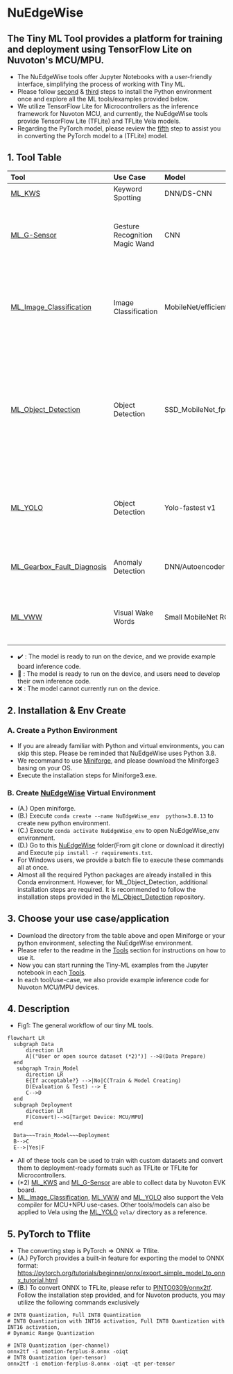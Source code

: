# NuEdgeWise
The Tiny ML Tool provides a platform for training and deployment using TensorFlow Lite on Nuvoton's MCU/MPU. 
---
- The NuEdgeWise tools offer Jupyter Notebooks with a user-friendly interface, simplifying the process of working with Tiny ML.
- Please follow [second](#2-installation--env-create) & [third](#3-choose-your-use-caseapplication) steps to install the Python environment once and explore all the ML tools/examples provided below.
- We utilize TensorFlow Lite for Microcontrollers as the inference framework for Nuvoton MCU, and currently, the NuEdgeWise tools provide TensorFlow Lite (TFLite) and TFLite Vela models.
- Regarding the PyTorch model, please review the [fifth](#5-PyTorch-to-Tflite) step to assist you in converting the PyTorch model to a (TFLite) model.

## 1. Tool Table
| Tool | Use Case | Model | M55M1 |M467|MA35D1|Description |
| :-- | :-- | :--| :--|:--|:--|:--|
| [ML_KWS](https://github.com/OpenNuvoton/ML_KWS)  | Keyword Spotting | DNN/DS-CNN | :heavy_check_mark: |:heavy_check_mark:|:small_blue_diamond:| Keyword spotting with a small vocabulary (<=1s). |
| [ML_G-Sensor](https://github.com/OpenNuvoton/ML_G-Sensor) | Gesture Recognition Magic Wand  | CNN| :small_blue_diamond:| :heavy_check_mark:|:small_blue_diamond:|The data consists of 3-dimensional accelerometer readings captured during various gestures. In this Tool, we provide functionality for data collection.|
| [ML_Image_Classification](https://github.com/OpenNuvoton/ML_Image_Classification) | Image Classification | MobileNet/efficientnet/fdmobilenet/shufflenet | :heavy_check_mark:|:small_blue_diamond: (shufflenet) |:small_blue_diamond:|We utilize transfer learning and fine-tuning techniques, where the pre-trained model is MobileNet trained on the ImageNet dataset. Users have the flexibility to train the model further with their own data.|
| [ML_Object_Detection](https://github.com/OpenNuvoton/ML_Object_Detection) | Object Detection | SSD_MobileNet_fpnlite v2/v3|:heavy_check_mark: |:x:|:heavy_check_mark:|We utilize the TensorFlow Object Detection API, which supports various models. For our MPU's edge use-case, we opt for a smaller model. If users wish to experiment with SSD_MobileNet_fpnlite_v3, please use the TF1 environment. More details regarding the TF1 environment can be found in the provided link.|
| [ML_YOLO](https://github.com/OpenNuvoton/ML_YOLO) | Object Detection | Yolo-fastest v1| :heavy_check_mark: |:x:|:heavy_check_mark:|We use DarkNet training with a highly compact YOLO model. This tool provides features for converting the model to TensorFlow Lite format and optimizing it using Vela.|
| [ML_Gearbox_Fault_Diagnosis](https://github.com/OpenNuvoton/ML_Gearbox_Fault_Diagnosis) |Anomaly Detection | DNN/Autoencoder | :small_blue_diamond:|:heavy_check_mark:|:small_blue_diamond:|A basic practice for Tiny ML includes training a model, converting it to TFLite format, and deploying it on an EVK.|
| [ML_VWW](https://github.com/OpenNuvoton/ML_VWW) | Visual Wake Words | Small MobileNet RGB/gray | :heavy_check_mark:|:heavy_check_mark:|:small_blue_diamond:|In the microcontroller vision use-case, the objective is to identify whether a person (or any other object of interest) is present in an image. |

- :heavy_check_mark: : The model is ready to run on the device, and we provide example board inference code.
- :small_blue_diamond: : The model is ready to run on the device, and users need to develop their own inference code.
- :x: : The model cannot currently run on the device.
## 2. Installation & Env Create
### A. Create a Python Environment
- If you are already familiar with Python and virtual environments, you can skip this step. Please be reminded that NuEdgeWise uses Python 3.8.
- We recommand to use [Miniforge](https://github.com/conda-forge/miniforge), and please download the Miniforge3 basing on your OS.
- Execute the installation steps for Miniforge3.exe. 
### B. Create [NuEdgeWise](https://github.com/OpenNuvoton/NuEdgeWise) Virtual Environment
- (A.) Open miniforge. 
- (B.) Execute `conda create --name NuEdgeWise_env  python=3.8.13` to create new python environment.
- (C.) Execute `conda activate NuEdgeWise_env` to open NuEdgeWise_env environment.
- (D.) Go to this [NuEdgeWise](https://github.com/OpenNuvoton/NuEdgeWise) folder(From git clone or download it directly) and Execute `pip install -r requirements.txt`.
- For Windows users, we provide a batch file to execute these commands all at once.
- Almost all the required Python packages are already installed in this Conda environment. However, for ML_Object_Detection, additional installation steps are required. It is recommended to follow the installation steps provided in the [ML_Object_Detection](https://github.com/OpenNuvoton/ML_Object_Detection) repository.

## 3. Choose your use case/application
- Download the directory from the table above and open Miniforge or your python environment, selecting the NuEdgeWise environment.
- Please refer to the readme in the [Tools](#1-tool-table) section for instructions on how to use it.
- Now you can start running the Tiny-ML examples from the Jupyter notebook in each [Tools](#1-tool-table).
- In each tool/use-case, we also provide example inference code for Nuvoton MCU/MPU devices. 
## 4. Description
- Fig1: The general workflow of our tiny ML tools.
```mermaid
flowchart LR
  subgraph Data
      direction LR
      A[("User or open source dataset (*2)")] -->B(Data Prepare)
  end
   subgraph Train_Model
      direction LR
      E{If acceptable?} -->|No|C(Train & Model Creating)
      D(Evaluation & Test) --> E
      C-->D 
  end
  subgraph Deployment
      direction LR
      F(Convert)-->G[Target Device: MCU/MPU]
  end
 
  Data~~~Train_Model~~~Deployment 
  B-->C
  E-->|Yes|F
```
- All of these tools can be used to train with custom datasets and convert them to deployment-ready formats such as TFLite or TFLite for Microcontrollers.
- (*2) [ML_KWS](https://github.com/OpenNuvoton/ML_KWS) and [ML_G-Sensor](https://github.com/OpenNuvoton/ML_G-Sensor) are able to collect data by Nuvoton EVK board.
- [ML_Image_Classification](https://github.com/OpenNuvoton/ML_Image_Classification), [ML_VWW](https://github.com/OpenNuvoton/ML_VWW) and [ML_YOLO](https://github.com/OpenNuvoton/ML_YOLO) also support the Vela compiler for MCU+NPU use-cases. Other tools/models can also be applied to Vela using the [ML_YOLO](https://github.com/OpenNuvoton/ML_YOLO) `vela/` directory as a reference.


## 5. PyTorch to Tflite
- The converting step is PyTorch => ONNX => Tflite.
- (A.) PyTorch provides a built-in feature for exporting the model to ONNX format: https://pytorch.org/tutorials/beginner/onnx/export_simple_model_to_onnx_tutorial.html
- (B.) To convert ONNX to TFLite, please refer to [PINTO0309/onnx2tf](https://github.com/PINTO0309/onnx2tf). Follow the installation step provided, and for Nuvoton products, you may utilize the following commands exclusively
```
# INT8 Quantization, Full INT8 Quantization
# INT8 Quantization with INT16 activation, Full INT8 Quantization with INT16 activation,
# Dynamic Range Quantization

# INT8 Quantization (per-channel)
onnx2tf -i emotion-ferplus-8.onnx -oiqt
# INT8 Quantization (per-tensor)
onnx2tf -i emotion-ferplus-8.onnx -oiqt -qt per-tensor
```
